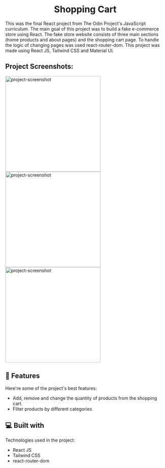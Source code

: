 <h1 align="center" id="title">Shopping Cart</h1>

<p id="description">This was the final React project from The Odin Project's JavaScript curriculum. The main goal of this project was to build a fake e-commerce store using React. The fake store website consists of three main sections (home products and about pages) and the shopping cart page. To handle the logic of changing pages was used react-router-dom. This project was made using React JS, Tailwind CSS and Material UI.</p>

<h2>Project Screenshots:</h2>
<div>
<img src="https://firebasestorage.googleapis.com/v0/b/image-hosting-ce42a.appspot.com/o/shopping-cart%2Fhome.PNG?alt=media&amp;token=a7837593-9c80-446f-9655-8d265b7584d3" alt="project-screenshot" width="300" height="auto">

<img src="https://firebasestorage.googleapis.com/v0/b/image-hosting-ce42a.appspot.com/o/shopping-cart%2Fproducts.PNG?alt=media&amp;token=530baa77-93a3-44aa-b0bc-da444f50f511" alt="project-screenshot" width="300" height="auto">

<img src="https://firebasestorage.googleapis.com/v0/b/image-hosting-ce42a.appspot.com/o/shopping-cart%2Fcart.PNG?alt=media&amp;token=a36bbe26-f8a9-46be-b63f-785d9996d814" alt="project-screenshot" width="300" height="auto">
</div>
  
  
<h2>🧐 Features</h2>

Here're some of the project's best features:

*   Add, remove and change the quantity of products from the shopping cart.
*   Filter products by different categories

  
  
<h2>💻 Built with</h2>

Technologies used in the project:

*   React JS
*   Tailwind CSS
*   react-router-dom
